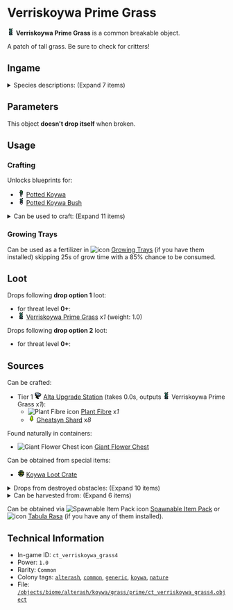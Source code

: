 # Verriskoywa Prime Grass

<img src="https://raw.githubusercontent.com/Ceterai/Enternia/main/objects/biome/alterash/koywa/grass/prime/icon.png" alt="Verriskoywa Prime Grass icon" loading="lazy" height="16px" width="auto" /> **Verriskoywa Prime Grass** is a common breakable object.

A patch of tall grass. Be sure to check for critters!

## Ingame

<details markdown="1"><summary>Species descriptions: (Expand 7 items)</summary>

- Apex: Tall grass. It rustles gently in the breeze.
- Avian: Tall, feathery grass.
- Floran: Floran hides in grasss, then jumps out to surprise prey! Never failsss.
- Glitch: Stealthy. Floran often disguise themselves in tall grass to hunt their prey.
- Human: I just want to run barefoot through this grass.
- Hylotl: Grass swaying in the wind, is there anything more peaceful?
- Novakid: This grass is awful tall, no time for gardenin'.

</details>

## Parameters

This object **doesn't drop itself** when broken.

## Usage

### Crafting

Unlocks blueprints for:

- <img src="https://raw.githubusercontent.com/Ceterai/Enternia/main/objects/alta/special/plants/pots/bushes/koywa/icon.png" alt="Potted Koywa icon" loading="lazy" height="16px" width="auto" /> [Potted Koywa](https://ceterai.github.io/MyEnternia/Wiki/PottedKoywa)
- <img src="https://raw.githubusercontent.com/Ceterai/Enternia/main/objects/alta/special/plants/pots/bushes/koywa_tall/icon.png" alt="Potted Koywa Bush icon" loading="lazy" height="16px" width="auto" /> [Potted Koywa Bush](https://ceterai.github.io/MyEnternia/Wiki/PottedKoywaBush)

<details markdown="1"><summary>Can be used to craft: (Expand 11 items)</summary>

- <img src="https://raw.githubusercontent.com/Ceterai/Enternia/main/items/active/alta/tools/fertilize/ct_alta_fertilizer.png" alt="Alta Fertilizer icon" loading="lazy" height="16px" width="auto" /> [Alta Fertilizer](https://ceterai.github.io/MyEnternia/Wiki/AltaFertilizer)
- <img src="https://raw.githubusercontent.com/Ceterai/Enternia/main/items/active/weapons/ranged/alta/cannon/ct_haven_storm.png" alt="Haven Storm icon" loading="lazy" height="16px" width="auto" /> [Haven Storm](https://ceterai.github.io/MyEnternia/Wiki/HavenStorm)
- <img src="https://raw.githubusercontent.com/Ceterai/Enternia/main/items/active/alta/loot/biome/ct_koywa_loot.png" alt="Koywa Loot Crate icon" loading="lazy" height="16px" width="auto" /> [Koywa Loot Crate](https://ceterai.github.io/MyEnternia/Wiki/KoywaLootCrate)
- <img src="https://raw.githubusercontent.com/Ceterai/Enternia/main/objects/alta/special/plants/pots/bushes/koywa/icon.png" alt="Potted Koywa icon" loading="lazy" height="16px" width="auto" /> [Potted Koywa](https://ceterai.github.io/MyEnternia/Wiki/PottedKoywa)
- <img src="https://raw.githubusercontent.com/Ceterai/Enternia/main/objects/alta/special/plants/pots/bushes/koywa_tall/icon.png" alt="Potted Koywa Bush icon" loading="lazy" height="16px" width="auto" /> [Potted Koywa Bush](https://ceterai.github.io/MyEnternia/Wiki/PottedKoywaBush)
- `reed`
- <img src="https://starbounder.org/mediawiki/images/9/9f/Silk_Fibre.png" alt="Silk Fibre icon" loading="lazy" height="14px" width="15px" /> [Silk Fibre](https://starbounder.org/Silk_Fibre)
- <img src="https://raw.githubusercontent.com/Ceterai/Enternia/main/objects/biome/alterash/koywa/grass/bushy/icon.png" alt="Verriskoywa Bushy Grass icon" loading="lazy" height="16px" width="auto" /> [Verriskoywa Bushy Grass](https://ceterai.github.io/MyEnternia/Wiki/VerriskoywaBushyGrass)
- <img src="https://raw.githubusercontent.com/Ceterai/Enternia/main/objects/biome/alterash/koywa/grass/lush/icon.png" alt="Verriskoywa Lush Grass icon" loading="lazy" height="16px" width="auto" /> [Verriskoywa Lush Grass](https://ceterai.github.io/MyEnternia/Wiki/VerriskoywaLushGrass)
- <img src="https://raw.githubusercontent.com/Ceterai/Enternia/main/objects/farmables/alta/liquid/koywa/icon.png" alt="Verriskoywa Seed icon" loading="lazy" height="16px" width="auto" /> [Verriskoywa Seed](https://ceterai.github.io/MyEnternia/Wiki/VerriskoywaSeed)
- <img src="https://raw.githubusercontent.com/Ceterai/Enternia/main/objects/biome/alterash/koywa/grass/thin/icon.png" alt="Verriskoywa Thin Grass icon" loading="lazy" height="16px" width="auto" /> [Verriskoywa Thin Grass](https://ceterai.github.io/MyEnternia/Wiki/VerriskoywaThinGrass)

</details>

### Growing Trays

Can be used as a fertilizer in <img src="https://images.steamusercontent.com/ugc/1693903078379188066/4E09EDBE233D5AA8FE9EA0EC1256E95CA3D446FF/" alt="icon" width="16" height="12"/> [Growing Trays](https://steamcommunity.com/sharedfiles/filedetails/?id=2574257768) (if you have them installed) skipping 25s of grow time with a 85% chance to be consumed.

## Loot

Drops following **drop option 1** loot:

- for threat level **0+**:
- <img src="https://raw.githubusercontent.com/Ceterai/Enternia/main/objects/biome/alterash/koywa/grass/prime/icon.png" alt="Verriskoywa Prime Grass icon" loading="lazy" height="16px" width="auto" /> [Verriskoywa Prime Grass](https://ceterai.github.io/MyEnternia/Wiki/VerriskoywaPrimeGrass) x*1* (weight: 1.0)

Drops following **drop option 2** loot:

- for threat level **0+**:

## Sources

Can be crafted:

- Tier 1 ![ ](https://raw.githubusercontent.com/Ceterai/Enternia/main/objects/alta/crafting/upgrade_station/icon1.png) [Alta Upgrade Station](https://ceterai.github.io/MyEnternia/Wiki/AltaUpgradeStation) (takes 0.0s, outputs <img src="https://raw.githubusercontent.com/Ceterai/Enternia/main/objects/biome/alterash/koywa/grass/prime/icon.png" alt="Verriskoywa Prime Grass icon" loading="lazy" height="16px" width="auto" /> Verriskoywa Prime Grass x*1*):
  - <img src="https://starbounder.org/mediawiki/images/4/4f/Plant_Fibre.png" alt="Plant Fibre icon" loading="lazy" height="15px" width="14px" /> [Plant Fibre](https://starbounder.org/Plant_Fibre) x*1*
  - <img src="https://raw.githubusercontent.com/Ceterai/Enternia/main/items/throwables/ct_gheatsyn_shard.png" alt="Gheatsyn Shard icon" loading="lazy" height="16px" width="auto" /> [Gheatsyn Shard](https://ceterai.github.io/MyEnternia/Wiki/GheatsynShard) x*8*

Found naturally in containers:

- <img src="https://starbounder.org/mediawiki/images/b/ba/Giant_Flower_Chest.png" alt="Giant Flower Chest icon" loading="lazy" height="9.75px" width="12px" /> [Giant Flower Chest](https://starbounder.org/Giant_Flower_Chest)

Can be obtained from special items:

- <img src="https://raw.githubusercontent.com/Ceterai/Enternia/main/items/active/alta/loot/biome/ct_koywa_loot.png" alt="Koywa Loot Crate icon" loading="lazy" height="16px" width="auto" /> [Koywa Loot Crate](https://ceterai.github.io/MyEnternia/Wiki/KoywaLootCrate)

<details markdown="1"><summary>Drops from destroyed obstacles: (Expand 10 items)</summary>

- <img src="https://raw.githubusercontent.com/Ceterai/Enternia/main/objects/biome/alterash/koywa/flowers/alto/icon.png" alt="Verriskoywa Alto Flower icon" loading="lazy" height="16px" width="auto" /> [Verriskoywa Alto Flower](https://ceterai.github.io/MyEnternia/Wiki/VerriskoywaAltoFlower)
- <img src="https://raw.githubusercontent.com/Ceterai/Enternia/main/objects/biome/alterash/koywa/grass/bushy/icon.png" alt="Verriskoywa Bushy Grass icon" loading="lazy" height="16px" width="auto" /> [Verriskoywa Bushy Grass](https://ceterai.github.io/MyEnternia/Wiki/VerriskoywaBushyGrass)
- <img src="https://raw.githubusercontent.com/Ceterai/Enternia/main/objects/biome/alterash/koywa/flowers/faro/icon.png" alt="Verriskoywa Faro Flower icon" loading="lazy" height="16px" width="auto" /> [Verriskoywa Faro Flower](https://ceterai.github.io/MyEnternia/Wiki/VerriskoywaFaroFlower)
- <img src="https://raw.githubusercontent.com/Ceterai/Enternia/main/objects/biome/alterash/koywa/grass/lush/icon.png" alt="Verriskoywa Lush Grass icon" loading="lazy" height="16px" width="auto" /> [Verriskoywa Lush Grass](https://ceterai.github.io/MyEnternia/Wiki/VerriskoywaLushGrass)
- <img src="https://raw.githubusercontent.com/Ceterai/Enternia/main/objects/biome/alterash/koywa/flowers/miko/icon.png" alt="Verriskoywa Miko Flower icon" loading="lazy" height="16px" width="auto" /> [Verriskoywa Miko Flower](https://ceterai.github.io/MyEnternia/Wiki/VerriskoywaMikoFlower)
- <img src="https://raw.githubusercontent.com/Ceterai/Enternia/main/objects/biome/alterash/koywa/grass/prime/icon.png" alt="Verriskoywa Prime Grass icon" loading="lazy" height="16px" width="auto" /> [Verriskoywa Prime Grass](https://ceterai.github.io/MyEnternia/Wiki/VerriskoywaPrimeGrass)
- <img src="https://raw.githubusercontent.com/Ceterai/Enternia/main/objects/biome/alterash/koywa/grass/thin/icon.png" alt="Verriskoywa Thin Grass icon" loading="lazy" height="16px" width="auto" /> [Verriskoywa Thin Grass](https://ceterai.github.io/MyEnternia/Wiki/VerriskoywaThinGrass)
- <img src="https://raw.githubusercontent.com/Ceterai/Enternia/main/objects/biome/alterash/koywa/flowers/alto_twin/icon.png" alt="Verriskoywa Twin Alto Flower icon" loading="lazy" height="16px" width="auto" /> [Verriskoywa Twin Alto Flower](https://ceterai.github.io/MyEnternia/Wiki/VerriskoywaTwinAltoFlower)
- <img src="https://raw.githubusercontent.com/Ceterai/Enternia/main/objects/biome/alterash/koywa/flowers/faro_twin/icon.png" alt="Verriskoywa Twin Faro Flower icon" loading="lazy" height="16px" width="auto" /> [Verriskoywa Twin Faro Flower](https://ceterai.github.io/MyEnternia/Wiki/VerriskoywaTwinFaroFlower)
- <img src="https://raw.githubusercontent.com/Ceterai/Enternia/main/objects/biome/alterash/koywa/flowers/miko_twin/icon.png" alt="Verriskoywa Twin Miko Flower icon" loading="lazy" height="16px" width="auto" /> [Verriskoywa Twin Miko Flower](https://ceterai.github.io/MyEnternia/Wiki/VerriskoywaTwinMikoFlower)

</details>

<details markdown="1"><summary>Can be harvested from: (Expand 6 items)</summary>

- <img src="https://raw.githubusercontent.com/Ceterai/Enternia/main/objects/farmables/alta/liquid/koywa/boosted/icon.png" alt="Boosted Verriskoywa Sapling icon" loading="lazy" height="16px" width="auto" /> [Boosted Verriskoywa Sapling](https://ceterai.github.io/MyEnternia/Wiki/BoostedVerriskoywaSapling)
- <img src="https://raw.githubusercontent.com/Ceterai/Enternia/main/objects/farmables/alta/liquid/koywa/eco/icon.png" alt="Eco Verriskoywa Sapling icon" loading="lazy" height="16px" width="auto" /> [Eco Verriskoywa Sapling](https://ceterai.github.io/MyEnternia/Wiki/EcoVerriskoywaSapling)
- <img src="https://raw.githubusercontent.com/Ceterai/Enternia/main/objects/farmables/alta/liquid/koywa/pod/icon.png" alt="Verriskoywa Eco Pod ★ icon" loading="lazy" height="16px" width="auto" /> [Verriskoywa Eco Pod ★](https://ceterai.github.io/MyEnternia/Wiki/VerriskoywaEcoPod)
- <img src="https://raw.githubusercontent.com/Ceterai/Enternia/main/objects/farmables/alta/liquid/koywa/sapling/icon.png" alt="Verriskoywa Sapling icon" loading="lazy" height="16px" width="auto" /> [Verriskoywa Sapling](https://ceterai.github.io/MyEnternia/Wiki/VerriskoywaSapling)
- <img src="https://raw.githubusercontent.com/Ceterai/Enternia/main/objects/farmables/alta/liquid/koywa/icon.png" alt="Verriskoywa Seed icon" loading="lazy" height="16px" width="auto" /> [Verriskoywa Seed](https://ceterai.github.io/MyEnternia/Wiki/VerriskoywaSeed)
- <img src="https://raw.githubusercontent.com/Ceterai/Enternia/main/objects/farmables/alta/liquid/koywa/icon.png" alt="Wild Verriskoywa Seed icon" loading="lazy" height="16px" width="auto" /> [Wild Verriskoywa Seed](https://ceterai.github.io/MyEnternia/Wiki/WildVerriskoywaSeed)

</details>

Can be obtained via <img src="https://raw.githubusercontent.com/Silverfeelin/Starbound-SpawnableItemPack/master/interface/sip/iconSmall.png" alt="Spawnable Item Pack icon" width="18" height="14"/> [Spawnable Item Pack](https://steamcommunity.com/sharedfiles/filedetails/?id=733665104) or <img src="https://steamuserimages-a.akamaihd.net/ugc/263843960696222713/3EC9A7C005541F7D577EBCB8C5736B4EFC9973D6/" alt="icon" width="8" height="12"/> [Tabula Rasa](https://community.playstarbound.com/resources/the-tabula-rasa.3222/) (if you have any of them installed).

## Technical Information

- In-game ID: `ct_verriskoywa_grass4`
- Power: `1.0`
- Rarity: `Common`
- Colony tags: [`alterash`](https://ceterai.github.io/MyEnternia/Wiki/Tags/Alterash), [`common`](https://ceterai.github.io/MyEnternia/Wiki/Tags/Common), [`generic`](https://ceterai.github.io/MyEnternia/Wiki/Tags/Generic), [`koywa`](https://ceterai.github.io/MyEnternia/Wiki/Tags/Koywa), [`nature`](https://ceterai.github.io/MyEnternia/Wiki/Tags/Nature)
- File: [`/objects/biome/alterash/koywa/grass/prime/ct_verriskoywa_grass4.object`](https://github.com/Ceterai/Enternia/blob/main/objects/biome/alterash/koywa/grass/prime/ct_verriskoywa_grass4.object)

